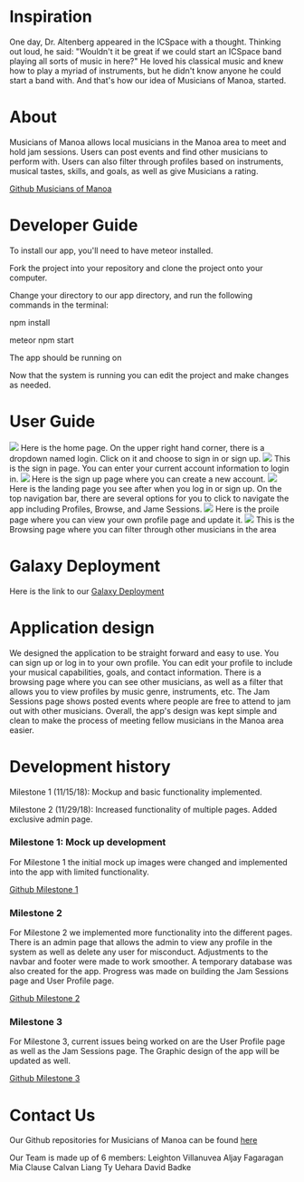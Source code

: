 # Inspiration

One day, Dr. Altenberg appeared in the ICSpace with a thought.  Thinking out loud, he said: "Wouldn't it be great if we could start an ICSpace band playing all sorts of music in here?"  He loved his classical music and knew how to play a myriad of instruments, but he didn't know anyone he could start a band with. And that's how our idea of Musicians of Manoa, started.

# About

Musicians of Manoa allows local musicians in the Manoa area to meet and hold jam sessions.  Users can post events and find other musicians to perform with.  Users can also filter through profiles based on instruments, musical tastes, skills, and goals, as well as give Musicians a rating.
 
 [Github Musicians of Manoa](https://github.com/musiciansofmanoa)

# Developer Guide
To install our app, you'll need to have meteor installed. 

Fork the project into your repository and clone the project onto your computer. 

Change your directory to our app directory, and run the following commands in the terminal: 

npm install

meteor npm start

The app should be running on 

Now that the system is running you can edit the project and make changes as needed.  

# User Guide

<img src="../images/Landing_image_1.jpg"> 
Here is the home page. On the upper right hand corner, there is a dropdown named login. Click on it and choose to sign in or sign up.

<img src="../images/signin_image.jpg">
This is the sign in page. You can enter your current account information to login in.

<img src="../images/signup_image.PNG">
Here is the sign up page where you can create a new account. 

<img src="../images/Landing_image_2.jpg">
Here is the landing page you see after when you log in or sign up. On the top navigation bar, there are several options for you to click to navigate the app including Profiles, Browse, and Jame Sessions.

<img src="../images/Profile_image.jpg">
Here is the proile page where you can view your own profile page and update it.

<img src="../images/Browse_image.jpg"> 
This is the Browsing page where you can filter through other musicians in the area
 
# Galaxy Deployment

Here is the link to our [Galaxy Deployment](http://musiciansofmanoa.meteorapp.com/#/) 

# Application design

We designed the application to be straight forward and easy to use. You can sign up or log in to your own profile. You can edit your profile to include your musical capabilities, goals, and contact information. There is a browsing page where you can see other musicians, as well as a filter that allows you to view profiles by music genre, instruments, etc. The Jam Sessions page shows posted events where people are free to attend to jam out with other musicians. Overall, the app's design was kept simple and clean to make the process of meeting fellow musicians in the Manoa area easier.  

# Development history

Milestone 1 (11/15/18): Mockup and basic functionality implemented.

Milestone 2 (11/29/18): Increased functionality of multiple pages. Added exclusive admin page.

### Milestone 1: Mock up development

For Milestone 1 the initial mock up images were changed and implemented into the app with limited functionality. 

[Github Milestone 1](https://github.com/musiciansofmanoa/musiciansofmanoa/projects/2) 

### Milestone 2

For Milestone 2 we implemented more functionality into the different pages.  There is an admin page that allows the admin to view any profile in the system as well as delete any user for misconduct.  Adjustments to the navbar and footer were made to work smoother.  A temporary database was also created for the app.  Progress was made on building the Jam Sessions page and User Profile page.  

[Github Milestone 2](https://github.com/musiciansofmanoa/musiciansofmanoa/projects/3)

### Milestone 3

For Milestone 3, current issues being worked on are the User Profile page as well as the Jam Sessions page.  The Graphic design of the app will be updated as well. 

[Github Milestone 3](https://github.com/musiciansofmanoa/musiciansofmanoa/projects/4)

# Contact Us 

Our Github repositories for Musicians of Manoa can be found [here](https://github.com/musiciansofmanoa)

Our Team is made up of 6 members:
Leighton Villanuvea
Aljay Fagaragan
Mia Clause
Calvan Liang
Ty Uehara
David Badke 
